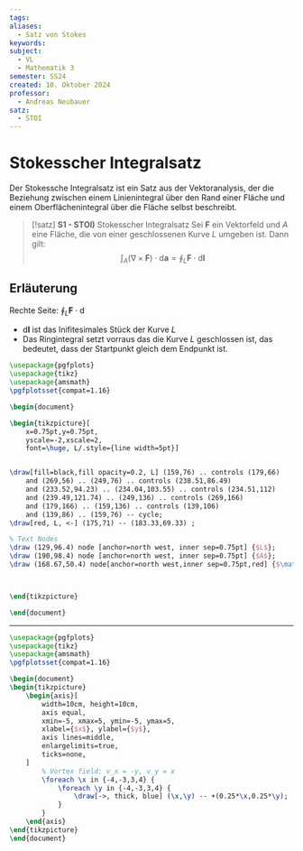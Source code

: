 ```yaml
---
tags: 
aliases:
  - Satz von Stokes
keywords: 
subject:
  - VL
  - Mathematik 3
semester: SS24
created: 10. Oktober 2024
professor:
  - Andreas Neubauer
satz:
  - STOI
---
```

 

# Stokesscher Integralsatz

Der Stokessche Integralsatz ist ein Satz aus der Vektoranalysis, der die Beziehung zwischen einem Linienintegral über den Rand einer Fläche und einem Oberflächenintegral über die Fläche selbst beschreibt.

> [!satz] **S1 - STOI)** Stokesscher Integralsatz
> Sei $\boldsymbol{F}$ ein Vektorfeld und $A$ eine Fläche, die von einer geschlossenen Kurve $L$ umgeben ist. Dann gilt:
> $$\int_{A}(\nabla \times \boldsymbol{F}) \cdot \mathrm{d} \boldsymbol{a}=\oint_L \boldsymbol{F} \cdot \mathrm{d} \boldsymbol{l}$$
> 

## Erläuterung

Rechte Seite: $\oint_{L} \boldsymbol{F}\cdot \mathrm{d}$

- $\mathrm{d} \boldsymbol{l}$ ist das Inifitesimales Stück der Kurve $L$
- Das Ringintegral setzt vorraus das die Kurve $L$ geschlossen ist, das bedeutet, dass der Startpunkt gleich dem Endpunkt ist.

```tikz
\usepackage{pgfplots}
\usepackage{tikz}
\usepackage{amsmath}
\pgfplotsset{compat=1.16}

\begin{document}

\begin{tikzpicture}[
    x=0.75pt,y=0.75pt,
    yscale=-2,xscale=2,
    font=\huge, L/.style={line width=5pt}]


\draw[fill=black,fill opacity=0.2, L] (159,76) .. controls (179,66)
    and (269,56) .. (249,76) .. controls (238.51,86.49)
    and (233.52,94.23) .. (234.04,103.55) .. controls (234.51,112)
    and (239.49,121.74) .. (249,136) .. controls (269,166)
    and (179,166) .. (159,136) .. controls (139,106)
    and (139,86) .. (159,76) -- cycle;
\draw[red, L, <-] (175,71) -- (183.33,69.33) ;

% Text Nodes
\draw (129,96.4) node [anchor=north west, inner sep=0.75pt] {$L$};
\draw (190,98.4) node [anchor=north west, inner sep=0.75pt] {$A$};
\draw (168.67,50.4) node[anchor=north west,inner sep=0.75pt,red] {$\mathrm{d}\boldsymbol{l}$};



\end{tikzpicture}

\end{document}
```

---

```tikz
\usepackage{pgfplots}
\usepackage{tikz}
\usepackage{amsmath}
\pgfplotsset{compat=1.16}

\begin{document}
\begin{tikzpicture}
    \begin{axis}[
        width=10cm, height=10cm,
        axis equal,
        xmin=-5, xmax=5, ymin=-5, ymax=5,
        xlabel={$x$}, ylabel={$y$},
        axis lines=middle,
        enlargelimits=true,
        ticks=none,
    ]
        % Vortex field: v_x = -y, v_y = x
        \foreach \x in {-4,-3,3,4} {
            \foreach \y in {-4,-3,3,4} {
                \draw[->, thick, blue] (\x,\y) -- +(0.25*\x,0.25*\y);
            }
        }
    \end{axis}
\end{tikzpicture}
\end{document}
```